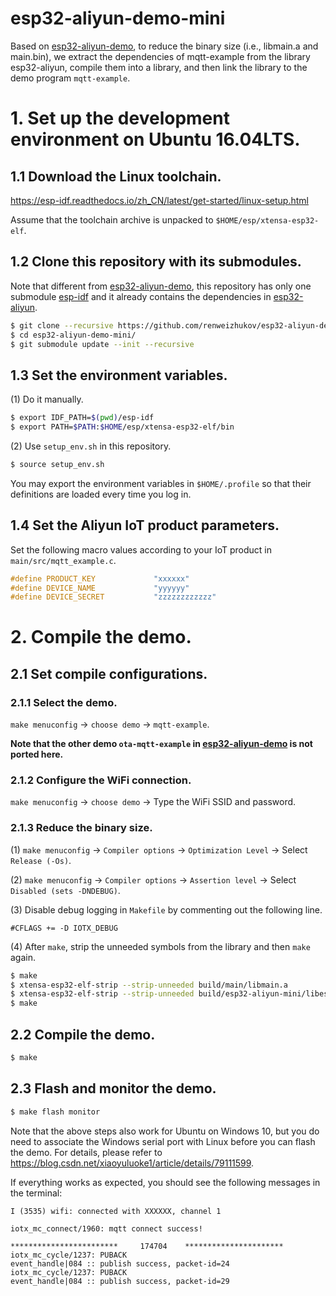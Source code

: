 esp32-aliyun-demo-mini
======================

Based on [esp32-aliyun-demo](https://github.com/espressif/esp32-aliyun-demo), to reduce the binary size (i.e., libmain.a and main.bin), we extract the dependencies of mqtt-example from the library esp32-aliyun, compile them into a library, and then link the library to the demo program `mqtt-example`.

# 1. Set up the development environment on Ubuntu 16.04LTS.

## 1.1 Download the Linux toolchain.

https://esp-idf.readthedocs.io/zh_CN/latest/get-started/linux-setup.html

Assume that the toolchain archive is unpacked to `$HOME/esp/xtensa-esp32-elf`.

## 1.2 Clone this repository with its submodules.

Note that different from [esp32-aliyun-demo](https://github.com/espressif/esp32-aliyun-demo), this repository has only one submodule [esp-idf](https://github.com/espressif/esp-idf.git) and it already contains the dependencies in [esp32-aliyun](https://github.com/espressif/esp32-aliyun.git).

```bash
$ git clone --recursive https://github.com/renweizhukov/esp32-aliyun-demo-mini.git
$ cd esp32-aliyun-demo-mini/
$ git submodule update --init --recursive
```

## 1.3 Set the environment variables.

(1) Do it manually.

```bash
$ export IDF_PATH=$(pwd)/esp-idf
$ export PATH=$PATH:$HOME/esp/xtensa-esp32-elf/bin
```

(2) Use `setup_env.sh` in this repository.

```bash
$ source setup_env.sh
```

You may export the environment variables in `$HOME/.profile` so that their definitions are loaded every time you log in.

## 1.4 Set the Aliyun IoT product parameters.

Set the following macro values according to your IoT product in `main/src/mqtt_example.c`.

```c
#define PRODUCT_KEY             "xxxxxx"
#define DEVICE_NAME             "yyyyyy"
#define DEVICE_SECRET           "zzzzzzzzzzzz"
```

# 2. Compile the demo.

## 2.1 Set compile configurations.

### 2.1.1 Select the demo.

`make menuconfig` -> `choose demo` -> `mqtt-example`.

**Note that the other demo `ota-mqtt-example` in [esp32-aliyun-demo](https://github.com/espressif/esp32-aliyun-demo) is not ported here.**

### 2.1.2 Configure the WiFi connection.

`make menuconfig` -> `choose demo` -> Type the WiFi SSID and password.

### 2.1.3 Reduce the binary size.

(1) `make menuconfig` -> `Compiler options` -> `Optimization Level` -> Select `Release (-Os)`.

(2) `make menuconfig` -> `Compiler options` -> `Assertion level` -> Select `Disabled (sets -DNDEBUG)`.

(3) Disable debug logging in `Makefile` by commenting out the following line.

```
#CFLAGS += -D IOTX_DEBUG
```

(4) After `make`, strip the unneeded symbols from the library and then `make` again.

```bash
$ make
$ xtensa-esp32-elf-strip --strip-unneeded build/main/libmain.a
$ xtensa-esp32-elf-strip --strip-unneeded build/esp32-aliyun-mini/libesp32-aliyun-mini.a
$ make
```

## 2.2 Compile the demo.

```bash
$ make
```

## 2.3 Flash and monitor the demo.

```bash
$ make flash monitor
```

Note that the above steps also work for Ubuntu on Windows 10, but you do need to associate the Windows serial port with Linux before you can flash the demo. For details, please refer to https://blog.csdn.net/xiaoyuluoke1/article/details/79111599.

If everything works as expected, you should see the following messages in the terminal:

```
I (3535) wifi: connected with XXXXXX, channel 1

iotx_mc_connect/1960: mqtt connect success!

************************     174704    **********************
iotx_mc_cycle/1237: PUBACK
event_handle|084 :: publish success, packet-id=24
iotx_mc_cycle/1237: PUBACK
event_handle|084 :: publish success, packet-id=29
```